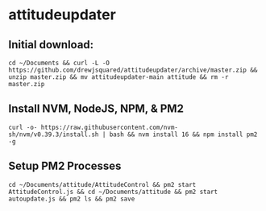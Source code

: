 # attitudeupdater
 


## Initial download:
`cd ~/Documents && curl -L -O https://github.com/drewjsquared/attitudeupdater/archive/master.zip && unzip master.zip && mv attitudeupdater-main attitude && rm -r master.zip`

## Install NVM, NodeJS, NPM, & PM2
`curl -o- https://raw.githubusercontent.com/nvm-sh/nvm/v0.39.3/install.sh | bash && nvm install 16 && npm install pm2 -g`

## Setup PM2 Processes
`cd ~/Documents/attitude/AttitudeControl && pm2 start AttitudeControl.js && cd ~/Documents/attitude && pm2 start autoupdate.js && pm2 ls && pm2 save`